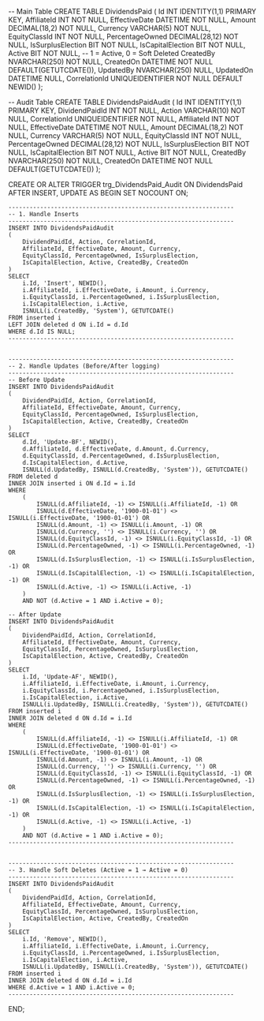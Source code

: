-- Main Table
CREATE TABLE DividendsPaid (
    Id INT IDENTITY(1,1) PRIMARY KEY,
    AffiliateId INT NOT NULL,
    EffectiveDate DATETIME NOT NULL,
    Amount DECIMAL(18,2) NOT NULL,
    Currency VARCHAR(5) NOT NULL,
    EquityClassId INT NOT NULL,
    PercentageOwned DECIMAL(28,12) NOT NULL,
    IsSurplusElection BIT NOT NULL,
    IsCapitalElection BIT NOT NULL,
    Active BIT NOT NULL, -- 1 = Active, 0 = Soft Deleted
    CreatedBy NVARCHAR(250) NOT NULL,
    CreatedOn DATETIME NOT NULL DEFAULT(GETUTCDATE()),
    UpdatedBy NVARCHAR(250) NULL,
    UpdatedOn DATETIME NULL,
    CorrelationId UNIQUEIDENTIFIER NOT NULL DEFAULT NEWID()
);

-- Audit Table
CREATE TABLE DividendsPaidAudit (
    Id INT IDENTITY(1,1) PRIMARY KEY,
    DividendPaidId INT NOT NULL,
    Action VARCHAR(10) NOT NULL,
    CorrelationId UNIQUEIDENTIFIER NOT NULL,
    AffiliateId INT NOT NULL,
    EffectiveDate DATETIME NOT NULL,
    Amount DECIMAL(18,2) NOT NULL,
    Currency VARCHAR(5) NOT NULL,
    EquityClassId INT NOT NULL,
    PercentageOwned DECIMAL(28,12) NOT NULL,
    IsSurplusElection BIT NOT NULL,
    IsCapitalElection BIT NOT NULL,
    Active BIT NOT NULL,
    CreatedBy NVARCHAR(250) NOT NULL,
    CreatedOn DATETIME NOT NULL DEFAULT(GETUTCDATE())
);



CREATE OR ALTER TRIGGER trg_DividendsPaid_Audit
ON DividendsPaid
AFTER INSERT, UPDATE
AS
BEGIN
    SET NOCOUNT ON;

    ----------------------------------------------------------------
    -- 1. Handle Inserts
    ----------------------------------------------------------------
    INSERT INTO DividendsPaidAudit
    (
        DividendPaidId, Action, CorrelationId,
        AffiliateId, EffectiveDate, Amount, Currency,
        EquityClassId, PercentageOwned, IsSurplusElection,
        IsCapitalElection, Active, CreatedBy, CreatedOn
    )
    SELECT 
        i.Id, 'Insert', NEWID(),
        i.AffiliateId, i.EffectiveDate, i.Amount, i.Currency,
        i.EquityClassId, i.PercentageOwned, i.IsSurplusElection,
        i.IsCapitalElection, i.Active, 
        ISNULL(i.CreatedBy, 'System'), GETUTCDATE()
    FROM inserted i
    LEFT JOIN deleted d ON i.Id = d.Id
    WHERE d.Id IS NULL;
    ----------------------------------------------------------------


    ----------------------------------------------------------------
    -- 2. Handle Updates (Before/After logging)
    ----------------------------------------------------------------
    -- Before Update
    INSERT INTO DividendsPaidAudit
    (
        DividendPaidId, Action, CorrelationId,
        AffiliateId, EffectiveDate, Amount, Currency,
        EquityClassId, PercentageOwned, IsSurplusElection,
        IsCapitalElection, Active, CreatedBy, CreatedOn
    )
    SELECT 
        d.Id, 'Update-BF', NEWID(),
        d.AffiliateId, d.EffectiveDate, d.Amount, d.Currency,
        d.EquityClassId, d.PercentageOwned, d.IsSurplusElection,
        d.IsCapitalElection, d.Active, 
        ISNULL(d.UpdatedBy, ISNULL(d.CreatedBy, 'System')), GETUTCDATE()
    FROM deleted d
    INNER JOIN inserted i ON d.Id = i.Id
    WHERE 
        (
            ISNULL(d.AffiliateId, -1) <> ISNULL(i.AffiliateId, -1) OR
            ISNULL(d.EffectiveDate, '1900-01-01') <> ISNULL(i.EffectiveDate, '1900-01-01') OR
            ISNULL(d.Amount, -1) <> ISNULL(i.Amount, -1) OR
            ISNULL(d.Currency, '') <> ISNULL(i.Currency, '') OR
            ISNULL(d.EquityClassId, -1) <> ISNULL(i.EquityClassId, -1) OR
            ISNULL(d.PercentageOwned, -1) <> ISNULL(i.PercentageOwned, -1) OR
            ISNULL(d.IsSurplusElection, -1) <> ISNULL(i.IsSurplusElection, -1) OR
            ISNULL(d.IsCapitalElection, -1) <> ISNULL(i.IsCapitalElection, -1) OR
            ISNULL(d.Active, -1) <> ISNULL(i.Active, -1)
        )
        AND NOT (d.Active = 1 AND i.Active = 0);

    -- After Update
    INSERT INTO DividendsPaidAudit
    (
        DividendPaidId, Action, CorrelationId,
        AffiliateId, EffectiveDate, Amount, Currency,
        EquityClassId, PercentageOwned, IsSurplusElection,
        IsCapitalElection, Active, CreatedBy, CreatedOn
    )
    SELECT 
        i.Id, 'Update-AF', NEWID(),
        i.AffiliateId, i.EffectiveDate, i.Amount, i.Currency,
        i.EquityClassId, i.PercentageOwned, i.IsSurplusElection,
        i.IsCapitalElection, i.Active, 
        ISNULL(i.UpdatedBy, ISNULL(i.CreatedBy, 'System')), GETUTCDATE()
    FROM inserted i
    INNER JOIN deleted d ON d.Id = i.Id
    WHERE 
        (
            ISNULL(d.AffiliateId, -1) <> ISNULL(i.AffiliateId, -1) OR
            ISNULL(d.EffectiveDate, '1900-01-01') <> ISNULL(i.EffectiveDate, '1900-01-01') OR
            ISNULL(d.Amount, -1) <> ISNULL(i.Amount, -1) OR
            ISNULL(d.Currency, '') <> ISNULL(i.Currency, '') OR
            ISNULL(d.EquityClassId, -1) <> ISNULL(i.EquityClassId, -1) OR
            ISNULL(d.PercentageOwned, -1) <> ISNULL(i.PercentageOwned, -1) OR
            ISNULL(d.IsSurplusElection, -1) <> ISNULL(i.IsSurplusElection, -1) OR
            ISNULL(d.IsCapitalElection, -1) <> ISNULL(i.IsCapitalElection, -1) OR
            ISNULL(d.Active, -1) <> ISNULL(i.Active, -1)
        )
        AND NOT (d.Active = 1 AND i.Active = 0);
    ----------------------------------------------------------------


    ----------------------------------------------------------------
    -- 3. Handle Soft Deletes (Active = 1 → Active = 0)
    ----------------------------------------------------------------
    INSERT INTO DividendsPaidAudit
    (
        DividendPaidId, Action, CorrelationId,
        AffiliateId, EffectiveDate, Amount, Currency,
        EquityClassId, PercentageOwned, IsSurplusElection,
        IsCapitalElection, Active, CreatedBy, CreatedOn
    )
    SELECT 
        i.Id, 'Remove', NEWID(),
        i.AffiliateId, i.EffectiveDate, i.Amount, i.Currency,
        i.EquityClassId, i.PercentageOwned, i.IsSurplusElection,
        i.IsCapitalElection, i.Active, 
        ISNULL(i.UpdatedBy, ISNULL(i.CreatedBy, 'System')), GETUTCDATE()
    FROM inserted i
    INNER JOIN deleted d ON d.Id = i.Id
    WHERE d.Active = 1 AND i.Active = 0;
    ----------------------------------------------------------------
END;

